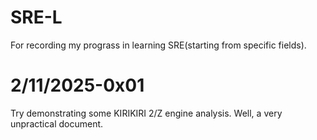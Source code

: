 # SRE-L
For recording my prograss in learning SRE(starting from specific fields).

# 2/11/2025-0x01
  Try demonstrating some KIRIKIRI 2/Z engine analysis. Well, a very unpractical document.
